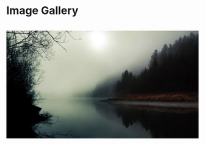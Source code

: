 # Image Gallery

<img src="1719120011352912.png" alt=""/>
<img src="1738047740724957.png" alt=""/>
<img src="1738047868256462.png" alt=""/>
<img src="1742742634924018.png" alt=""/>
<img src="1747626765493055.png" alt=""/>

